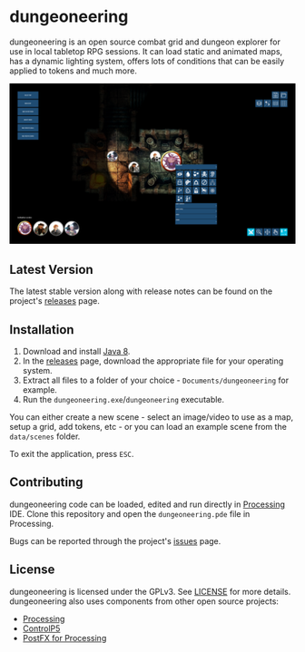 # dungeoneering
dungeoneering is an open source combat grid and dungeon explorer for use in local tabletop RPG
sessions. It can load static and animated maps, has a dynamic lighting system, offers lots of
conditions that can be easily applied to tokens and much more.

![dungeoneering screenshot](screenshot.png)

## Latest Version

The latest stable version along with release notes can be found on the project's
[releases](https://github.com/luiscastilho/dungeoneering/releases) page.

## Installation

1. Download and install [Java 8](https://java.com/en/download/).
2. In the [releases](https://github.com/luiscastilho/dungeoneering/releases) page, download the
appropriate file for your operating system.
3. Extract all files to a folder of your choice - `Documents/dungeoneering` for example.
4. Run the `dungeoneering.exe`/`dungeoneering` executable.

You can either create a new scene - select an image/video to use as a map, setup a grid, add
tokens, etc - or you can load an example scene from the `data/scenes` folder.

To exit the application, press `ESC`.

## Contributing

dungeoneering code can be loaded, edited and run directly in [Processing](https://processing.org/)
IDE. Clone this repository and open the `dungeoneering.pde` file in Processing.

Bugs can be reported through the project's
[issues](https://github.com/luiscastilho/dungeoneering/issues) page.

## License

dungeoneering is licensed under the GPLv3. See [LICENSE](LICENSE) for more details. dungeoneering
also uses components from other open source projects:

- [Processing](https://github.com/processing/processing)
- [ControlP5](https://github.com/sojamo/controlp5)
- [PostFX for Processing](https://github.com/cansik/processing-postfx)
